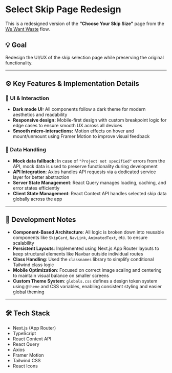 # Select Skip Page Redesign

This is a redesigned version of the **“Choose Your Skip Size”** page from the [We Want Waste](https://wewantwaste.co.uk) flow.

## 💡 Goal

Redesign the UI/UX of the skip selection page while preserving the original functionality.

---

## ⚙️ Key Features & Implementation Details

### 🎨 UI & Interaction

- **Dark mode UI:** All components follow a dark theme for modern aesthetics and readability
- **Responsive design:** Mobile-first design with custom breakpoint logic for edge cases to ensure smooth UX across all devices
- **Smooth micro-interactions:** Motion effects on hover and mount/unmount using Framer Motion to improve visual feedback

### 🔄 Data Handling

- **Mock data fallback:** In case of `"Project not specified"` errors from the API, mock data is used to preserve functionality during development
- **API Integration**: Axios handles API requests via a dedicated service layer for better abstraction
- **Server State Management**: React Query manages loading, caching, and error states efficiently
- **Client State Management**: React Context API handles selected skip data globally across the app

---

## 🧪 Development Notes

- **Component-Based Architecture**: All logic is broken down into reusable components like `SkipCard`, `NavLink`, `AnimatedText`, etc. to ensure scalability
- **Persistent Layouts**: Implemented using Next.js App Router layouts to keep structural elements like Navbar outside individual routes
- **Class Handling**: Used the `classnames` library to simplify conditional Tailwind class logic
- **Mobile Optimization**: Focused on correct image scaling and centering to maintain visual balance on smaller screens
- **Custom Theme System**: `globals.css` defines a design token system using `@theme` and CSS variables, enabling consistent styling and easier global theming

---

## 🛠️ Tech Stack

- Next.js (App Router)
- TypeScript
- React Context API
- React Query
- Axios
- Framer Motion
- Tailwind CSS
- React Icons

